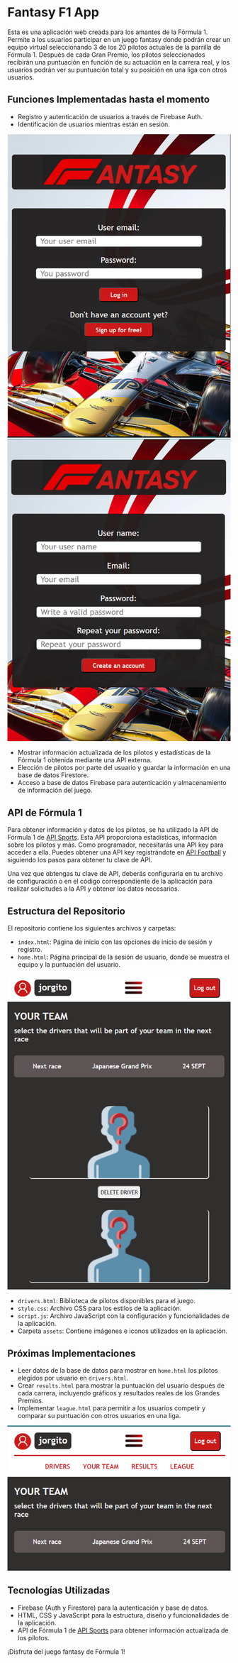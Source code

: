 # Fantasy F1 App

Esta es una aplicación web creada para los amantes de la Fórmula 1. Permite a los usuarios participar en un juego fantasy donde podrán crear un equipo virtual seleccionando 3 de los 20 pilotos actuales de la parrilla de Fórmula 1. Después de cada Gran Premio, los pilotos seleccionados recibirán una puntuación en función de su actuación en la carrera real, y los usuarios podrán ver su puntuación total y su posición en una liga con otros usuarios.

## Funciones Implementadas hasta el momento

- Registro y autenticación de usuarios a través de Firebase Auth.
- Identificación de usuarios mientras están en sesión.

![log in](assets/Captura1.PNG)
![signup](assets/Captura2.PNG)

- Mostrar información actualizada de los pilotos y estadísticas de la Fórmula 1 obtenida mediante una API externa.
- Elección de pilotos por parte del usuario y guardar la información en una base de datos Firestore.
- Acceso a base de datos Firebase para autenticación y almacenamiento de información del juego.

## API de Fórmula 1

Para obtener información y datos de los pilotos, se ha utilizado la API de Fórmula 1 de [API Sports](https://api-sports.io/documentation/formula-1/v1). Esta API proporciona estadísticas, información sobre los pilotos y más. Como programador, necesitarás una API key para acceder a ella. Puedes obtener una API key registrándote en [API Football](https://dashboard.api-football.com/) y siguiendo los pasos para obtener tu clave de API.

Una vez que obtengas tu clave de API, deberás configurarla en tu archivo de configuración o en el código correspondiente de la aplicación para realizar solicitudes a la API y obtener los datos necesarios.

## Estructura del Repositorio

El repositorio contiene los siguientes archivos y carpetas:

- `index.html`: Página de inicio con las opciones de inicio de sesión y registro.
- `home.html`: Página principal de la sesión de usuario, donde se muestra el equipo y la puntuación del usuario.

![yourTeam](assets/Captura3.PNG)

- `drivers.html`: Biblioteca de pilotos disponibles para el juego.
- `style.css`: Archivo CSS para los estilos de la aplicación.
- `script.js`: Archivo JavaScript con la configuración y funcionalidades de la aplicación.
- Carpeta `assets`: Contiene imágenes e iconos utilizados en la aplicación.

## Próximas Implementaciones

- Leer datos de la base de datos para mostrar en `home.html` los pilotos elegidos por usuario en `drivers.html`.
- Crear `results.html` para mostrar la puntuación del usuario después de cada carrera, incluyendo gráficos y resultados reales de los Grandes Premios.
- Implementar `league.html` para permitir a los usuarios competir y comparar su puntuación con otros usuarios en una liga.

![menu](assets/Captura4.PNG)


## Tecnologías Utilizadas

- Firebase (Auth y Firestore) para la autenticación y base de datos.
- HTML, CSS y JavaScript para la estructura, diseño y funcionalidades de la aplicación.
- API de Fórmula 1 de [API Sports](https://api-sports.io/documentation/formula-1/v1) para obtener información actualizada de los pilotos.

¡Disfruta del juego fantasy de Fórmula 1!
